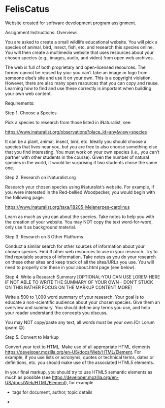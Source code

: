 # FelisCatus
Website created for software development program assignment.


Assignment Instructions:
Overview:

You are asked to create a small wildlife educational website. You will pick a species of animal, bird, insect, fish, etc. and research this species online. You will then create a multimedia website that uses resources about your chosen species (e.g., images, audio, and video) from open web archives.

The web is full of both proprietary and open-licensed resources. The former cannot be reused by you: you can’t take an image or logo from someone else’s site and use it on your own. This is a copyright violation. However, there are also many open resources that you can copy and reuse. Learning how to find and use these correctly is important when building your own web content.

Requirements:

Step 1. Choose a Species

Pick a species to research from those listed in iNaturalist, see:

https://www.inaturalist.org/observations?place_id=any&view=species

It can be a plant, animal, insect, bird, etc. Ideally you should choose a species that lives near you, but you are free to also choose something else that you find interesting. You must work on your own species (i.e., you can’t partner with other students in the course). Given the number of natural species in the world, it would be surprising if two students chose the same one.

Step 2. Research on iNaturalist.org

Research your chosen species using iNaturalist’s website. For example, if you were interested in the Red-bellied Woodpecker, you would begin with the following page:

https://www.inaturalist.org/taxa/18205-Melanerpes-carolinus

Learn as much as you can about the species. Take notes to help you with the creation of your website. You may NOT copy the text word-for-word, only use it as background material.

Step 3. Research on 3 Other Platforms

Conduct a similar search for other sources of information about your chosen species. Find 3 other web resources to use in your research. Try to find reputable sources of information. Take notes as you do your research on these other sites and keep track of all the sites/URLs you use. You will need to properly cite these in your about.html page (see below).

Step 4. Write a Research Summary [OPTIONAL-YOU CAN USE LOREM HERE IF NOT ABLE TO WRITE THE SUMMARY OF YOUR OWN – DON’T STUCK ON THIS RATHER FOCUS ON THE MARKUP CONTENT MORE]

Write a 500 to 1,000 word summary of your research. Your goal is to educate a non-scientific audience about your chosen species. Give them an overview and summary. You should define any terms you use, and help your reader understand the concepts you discuss.

You may NOT copy/paste any text, all words must be your own.(Or Lorum ipsem 😊)

Step 5. Convert to Markup

Convert your text to HTML. Make use of all appropriate HTML elements https://developer.mozilla.org/en-US/docs/Web/HTML/Element. For example, if you use lists or acronyms, quotes or technical terms, dates or definitions, etc. you should make use of the associated HTML5 elements.

In your final markup, you should try to use HTML5 semantic elements as much as possible (see https://developer.mozilla.org/en-US/docs/Web/HTML/Element), for example

- <meta> tags for document, author, topic details

- <title> for the document’s title

- <article>, <header>, <footer> for the structure of your document

- <nav>, <li> for navigation links

- Headings <h1>, <h2>, …

- Definitions using <dfn>

- Figures using <figure>, <figcaption>

- Lists using <ol>, <ul>, <li>

- Paragraphs <p>

- Hyperlinks <a>

- Abbreviations <abbr>

- Quotes and Citations using <q>, <blockquote>, <cite>

- Data and Time using <time>, <data>

- Inline text with <em>, <i>, <strong>, <b>

You will be marked on your knowledge and use of these elements, and how well you have used them to markup your text. You may NOT submit a series of plain text paragraphs with no other elements. Spend some time choosing and implementing your markup.

Step 6. Add Media

Find supporting media resources to help educate the reader on your topic. Media helps tell a story and is one of the secret powers that the web has over other print media.

Here’s an example web page from the Globe and Mail newspaper that uses a mix of text and media well:

https://www.theglobeandmail.com/canada/article-the-last-lighthouse-keeper-why-a-nova-scotian-couple-refused-to-leave/

In this site you see all of the following HTML5 and media being used:

- Text Headings and Paragraphs

- Images with captions

- Audio

- Video, both looping/muted in the background, and also embedded

- Graphics (e.g., Interactive Map)

Your site doesn’t need to be this elaborate, but hopefully you get some ideas to help guide your use of text and media.

You can use any open licensed media resource that allows reuse, but may not use copyright materials. How do you know if something is copyright? Everything is copyright! Unless you are told you can reuse something that you find, assume that you can’t. Open licensed materials will be marked as such.

Here are some links to help you find open licensed media:

- https://support.google.com/websearch/answer/29508?co=GENIE.Platform%3DAndroid&hl=en - https://www.wikihow.com/Find-Creative-Commons-Videos-on-YouTube - https://search.creativecommons.org/ - https://unsplash.com/ - https://www.flickr.com/creativecommons/

You are asked to include the following open licensed resources on your page:

- At least 2 photos

- At least 1 video (i.e. using the <video> element) or 1 YouTube embed (i.e., using an <iframe>)

- 1 audio resource (i.e. using the <audio> element) in your page. If you can’t find audio directly related to your topic, get creative. Maybe you can use background sound, or include a song from a band that uses the same name.

Use appropriate HTML to include these resources in your site along with the text you have written. You may link to external URLs where applicable (i.e., you don’t have to download and use resources if they are publicly hosted). Make sure you do the following:

- All images should have alt text included and used captions to describe the image and give credit

- Videos and Audio should include controls - Use appropriate sizes for all media. You can use a tool like https://squoosh.app/ to reduce the size of an image that is very big to download.

Step 7. Add A Design

You can use either the following style sheets OR create your own as we have discussed lately in our classes.

However, you are encouraged to use one of the various “class-less” CSS stylesheets described here: https://css-tricks.com/no-class-css-frameworks/ These stylesheets can be included in the <head></head> of your document, for example:

<head>

<link rel="stylesheet" href="https://unpkg.com/mvp.css">

Try experimenting with some of these stylesheets to find one that makes your page look good to you.
